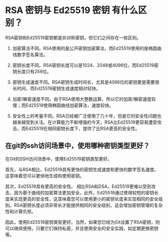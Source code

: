 # RSA 密钥与 Ed25519 密钥 有什么区别？

RSA密钥和Ed25519密钥都是非对称密钥，但它们之间存在一些区别。

1. 加密算法不同。RSA使用的是公开密钥加密算法，而Ed25519使用的是椭圆曲线数字签名算法。

2. 密钥长度不同。RSA密钥长度可以是1024、2048或4096位，而Ed25519密钥长度只有256位。

3. 密钥生成速度不同。RSA密钥生成时间长，尤其是4096位的密钥更是需要很长时间，而Ed25519密钥生成速度相对较快。

4. 加密/解密速度不同。由于RSA使用大整数运算，所以它的加密/解密速度较慢；而Ed25519使用椭圆曲线加密算法，速度较快。

5.  安全性上的考量不同。RSA已经被广泛使用了几十年，但是它的安全性问题也越来越受到关注。在计算能力不断增强的今天，RSA比Ed25519更容易遭受攻击。而Ed25519在相同密钥长度下，提供了比RSA更高的安全性。

## 在git的ssh访问场景中，使用哪种密钥类型更好？

在Git的SSH访问场景中，使用Ed25519密钥类型更好。

首先，与RSA相比，Ed25519具有更快的密钥生成速度和更快的数字签名速度。这意味着您可以更快地生成和使用密钥。

其次，Ed25519具有更高的安全性。 相比RSA和DSA，Ed25519更难以受到攻击，因为基于曲线的加密算法更加安全。此外，Ed25519通过使用较短的密钥长度来实现更高的安全性，这意味着您可以使用更小的密钥长度来实现相同的安全级别。RSA密钥长度必须非常长才能提供相同的安全级别，这会增加密钥管理的复杂性和计算负担。

因此，使用Ed25519密钥类型更好。当然，如果您已经为Git设置了RSA密钥，则可以继续使用，只要它们保持私密，并且使用安全的安全实践，如定期更换密钥等。